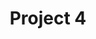 ---
id: 4
title: 'Project 4'
featuredImage: '../static/uploads/projects_ghost-ranch_tech-apps_3.jpg'
---